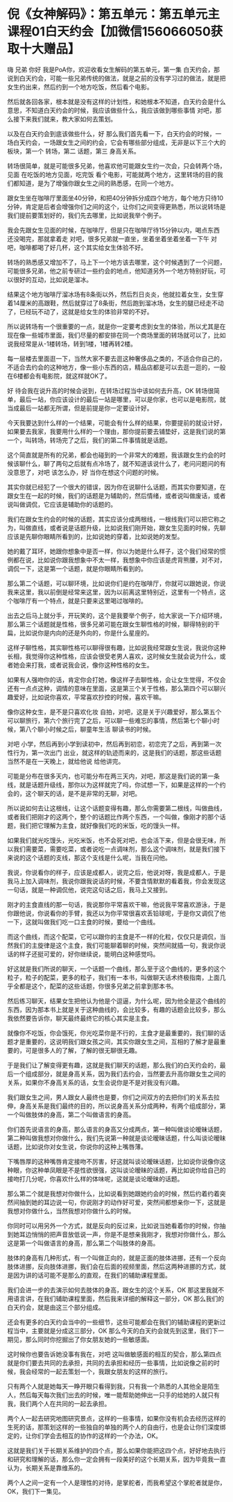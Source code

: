 # 倪《女神解码》：第五单元：第五单元主课程01白天约会【加微信156066050获取十大赠品】

嗨 兄弟 你好 我是PoA你，欢迎收看女生解码的第五单元，第一集 白天约会，那说到白天约会，可能一些兄弟传统的做法，就是之前的没有学习过的做法，就是把女生约出来，然后约到一个地方吃饭，然后看个电影。

然后就各回各家，根本就是没有这样的计划性，和她根本不知道，白天约会是什么意思，不知道白天约会的时候，我应该做些什么，我应该做到哪些事情 对吧，那么接下来我们就来，教大家如何去策划。

以及在白天约会到底该做些什么，好 那么我们首先看一下，白天约会的时候，一场白天约会，一场跟女生之间的约会，它会有哪些部分组成，无非是以下三个大的板块，第一个 转场，第二 话题，第三 身高关系。

转场很简单，就是可能很多兄弟，他喜欢他可能跟女生约一次会，只会转两个场，见面 在吃饭的地方见面，吃完饭 看个电影，可能就两个地方，这里转场的目的我们都知道，是为了增强你跟女生之间的熟悉感，在同一个地方。

跟女生坐在咖啡厅里面坐40分钟，和把40分钟拆分成四个地方，每个地方只待10分钟，肯定是后者会增强你们之间的这个，让你们之间变得更熟悉，所以说转场是我们提前要策划好的，我们先去哪里，比如说我举个例子。

我会先跟女生见面的时候，在咖啡厅，但是只在咖啡厅待15分钟以内，喝点东西 还没喝完，那就拿着走 对吧，很多兄弟就一直坐，坐着坐着坐着坐着一下午 对吧，咖啡都喝了好几杯，这个其实给女生体验不好。

转场的熟悉感又增加不了，马上下一个地方该去哪里，这个时候遇到了一个问题，可能很多兄弟，他之前专研过一些约会的地点，他知道另外一个地方特别好玩，可以很好的互动，比如说是溜冰。

结果这个地方咖啡厅溜冰场有8条街以外，然后烈日炎炎，他就拉着女生，女生穿着14厘米的高跟鞋，然后就穿过了8条街，然后跑到溜冰场，女生的腿已经走不动了，已经玩不动了，这就是给女生的体验非常的不好。

所以说转场有一个很重要的一点，就是你一定要考虑到女生的体验，所以尤其是在现在像一些城市里面，我们尽量的都安排在同一个商场里面的转场就可以了，比如说我经常是从-1楼转场，转到1楼，1楼再转2楼。

每一层楼去里面逛一下，当然大家不要去逛这种奢侈品之类的，不适合你自己的，不适合去约会的这种地方，像一些小东西的店，精品店都是可以去逛一逛的，一般在6楼都会有电影院，就这样就OK了。

好 待会我在说升高的时候会说到，在转场过程当中该如何去升高，OK 转场很简单，最后一站，你应该设计的最后一站是哪里，可以是你家，也可以是电影院，就当成最后一站都无所谓，但是前提是你一定要设计好。

今天我要达到什么样的一个结果，可能会有什么样的结果，你要提前的就设计好，如果要去我家，我要用什么样的一个理由，那你提前要去铺垫好，这是我们说的第一个，叫转场，转场完了之后，我们的第二件事情就是话题。

这个简直就是所有的兄弟，都会也碰到的一个非常大的难题，我该跟女生约会的时候该聊什么，聊了两句之后就有点冷场了，就不知道该说什么了，老问问题问的有没意思了，对吧 该怎么办，好 当你在想这个问题的时候。

其实你就已经犯了一个很大的错误，因为你在说聊什么话题，而其实你要知道，在跟女生在一起的时候，我们的话题是为辅助的，然后情绪，或者说叫做废话，或者说叫做调侃，它应该是辅助你的话题的。

我们在跟女生约会的时候的话题，其实应该分成两根线，一根线我们可以把它称之为，叫做直线，或者说是话题升级，比如说我们刚开始，跟女生见面的时候，先聊应该是先聊你眼睛所看到的，比如说她的穿着，比如说她的发型。

她的戴了耳环，她跟你想象中是否一样，你以为她是什么样子，这个我们经常的惯例都在说，比如说你跟我想象中不太一样，我想象中你应该是虎背熊腰，对不对，调侃一下，这是第一个话题，就是你眼睛所看到的。

那么第二个话题，可以聊环境，比如说你们是约在咖啡厅，你就可以跟她说，你说我来这里，我以前倒是经常来这里，因为以前离这里特别近，这里有一个特点，这个咖啡厅有一个特点，就是只要来这里喝过咖啡的。

出去之后马上就分手，开玩笑的，这个是我要举个例子，给大家说一下介绍环境，那么第三个话题就是性格，很多兄弟可能在跟女生聊性格的时候，聊得特别的干扁，比如说你是内向的还是外向的，你是什么星座的。

这样子聊性格，其实聊性格可以聊得很有趣，比如说我经常跟女生说，我说你这种长相，我觉得你这种性格，应该会很受老男人喜欢，这时候女生就会说为什么，或者她会来打我，或者说我会说，像你这种性格的女生。

如果有人强吻你的话，肯定你会打她，像这样子去聊性格，会让女生觉得，不仅会还有一点点这种，调情的意味在里面，这是第三个关于性格，那么第四个可以聊兴趣爱好，比如说你喜欢，平常喜欢抄控的时候，喜欢干嘛。

像你这种女生，是不是只喜欢化妆 自拍，对吧，这是关于兴趣爱好，那么第五个可以聊旅行，第六个旅行完了之后，可以聊一些难忘的事情，然后第七个聊小时候，第八个聊小时候之后，聊童年生活 聊读书的时候。

对吧 小学，然后再到小学到读初中，然后再到初恋，初恋完了之后，再到第一次性行为，第一次出门 出业，就这样的轨迹而来的，这是我们的话题，那这些话题当然不是在一天晚上，就给他说 给他讲完。

可能是分布在很多天内，也可能分布在两三天内，对吧，那这是我们说的第一条线，就是话题升级线，那你以为这样就完了吗，你试想一下，如果是这样的一个约会的，这个聊天的话，是不是非常的无聊，对吧。

所以说如何去让这根线，让这个话题变得有趣，那么你需要第二根线，叫做曲线，或者我们把刚才的这两个，整个的话题比作两个东西，一个叫做，像刚才的那个话题，我们把它理解为主食，就好像我们吃的米饭，吃的馒头一样。

如果我们就光吃馒头，光吃米饭，也不会死对吧，也会活下来，但是会很无味，所以我们需要菜，需要吃菜，或者说吃一点调味剂，那么这个调味剂，就是我们接下来说的这个话题的支线，那这个支线是什么呢，当我在问他。

我说，你说看你的样子，应该是成都人，说完之后，他说对呀，我是成都人，于是我马上加入调味剂，我说你跟我说话的时候，不要含情默默的看着我，你会发现这一句话，就是一种调侃他，说完这句话之后，我马上又接到。

刚才的主食直线的那一句话，我说那你平常喜欢干嘛，他说我平常喜欢游泳，于是你跟他说，你说看你的手臂，我还以为你平常很喜欢丢铅球呢，于是你又调侃了他一下，这就叫做我们吃一口主食的时候，要给一个曲线。

而这个曲线，而这个配菜，它可以跟你的主食是不一样的化粒，仅仅只是调侃，当然我们的主旋律是这个主食，我们可能聊着聊的时候，突然间就插一句，我说你说话的样子还挺可爱的，好你继续说，能明白这种感觉吗。

好这就是我们所说的聊天，一个话题一个曲线，那么至于这个曲线的，更多的这个粒子，粒子的配菜，更多的粒子，我们有一本书，叫做聊天话术终极指南，上面几乎全都是这个，配菜的这些话题，你很多兄弟之前拿到那本书。

然后练习聊天，结果女生把他认为他是个逗逼，为什么呢，因为他全是这个曲线的东西，因为那本书上就是关于这种曲线的，会比较多，有趣的话题会比较多，那么我依然要告诉你，聊天最终最终它的核心其实是主食。

就像你不吃饭，你会饿死，你光吃菜你是不行的，主食才是最重要的，我们聊的话题才是重要的，这说明我们跟女孩之间，其实你跟女生之间，互相的了解才是最重要的，可是很多人的了解，了解的很无聊很无趣。

于是我们让了解变得更有趣，这就是我们聊天的话题，那么我们的白天约会的，最后一个组成部分，就是身高关系，因为我们去约会，当然要去升高你跟女生之间的关系，如果你不身高关系的话，女生会说你是不是对我没有兴趣。

我们跟女生之间，男人跟女人最终也是要，你们之间双方的去把你们的关系去拉伸，身高关系是我们最终的目的，所以说身高关系分成两种，有两个组成部分，第一个叫做肢体的身高，第二个叫做语言的身高。

你们首先说语言的身高，那么语言的身高又分成两点，第一种叫做谈论暧昧话题，第二种叫做我想对你做什么，我们先说第一种就是谈论暧昧话题，什么叫谈论暧昧话题，比如说你对女生说，你说你的这种上嘴唇薄。

下嘴唇厚的这种嘴唇肯定接吻不厉害，好这就叫谈论暧昧话题，比如说你说像你这种眼，你这种单凤眼是不是性欲很强，这叫谈论暧昧的话题，再比如说你给自己的接吻打几分呢，你喜欢什么样的体味呢，这就是谈论暧昧的话题。

那么第二个就是我想对你做什么，比如说看到她跟她约会的时候，然后约着约着突然间抽到她的耳边说一句，你说刚才的动作好可爱，突然间都想亲你一下，这就是我想对你做什么，当然我想对你做什么的时候。

你同时可以用另外一个方式，就是反向的反过来，比如说当她看着你的时候，你抽到她耳边悄悄的把声音放低说一声，你是不是想亲我刚才，我想对你做什么，那么这是第一个叫做语言的身高，那么第二个叫肢体的身高。

肢体的身高有几种形式，有一个叫做正向的，就是正面的肢体进挪，还有一个反向肢体进挪，反向肢体进挪，我们会在后面的视频里面，然后这两种进挪的方式，就是因为讲的话可能不是那么的直观，在我们的辅助课程里面。

我们会进一步的去演示如何去肢体的身高，跟女生的这个关系，OK 那这里我就不用语言讲，在我们辅助课程里面，然后我来详细的解释这一部分，OK 那么我们的白天约会，就是由这三个部分组成。

还会有更多的白天约会当中的一些细节，这些可能都会在我们的辅助课程的更新过程当中，主要就是分成这三部分，OK 那么今天的白天约会就先到这里，我们下一期见，那么同时你挖掘出了你女朋友她的一些敏感面。

这时候你也要告诉她没事有我在，对吧 这叫做敏感面的相互的契合，那么第四点就是你们要去共同的去承担，共同的去承担和经历一些事情，比如说像之前的时候，我会经常的一起去策划一个，我跟女朋友的这样的旅行。

只有两个人就是她每天一睁开眼只看得到我，只有我一个熟悉的人其他全是陌生人，然后每天每次我们出去的时候，唯一能帮助她伸出一只手的给她的人就只有我，我们两个人在共同的一起去承担。

两个人一起去研究地图研究景点，这样的一些事情，如果你没有机会去经历这样的生死的话，那策划这样的一些独自的单独的两个人的自由行，也是会让你们深度绑定的，让你们学会去相互的协作的这样的一个办法，OK。

这就是我们关于长期关系维护的四个点，那么如果你能把这四个点，好好地去执行和研究和理解的话，那么你一定会拥有一段美好的这个长期关系，因为毕竟我一直认为，长期关系是靠维系的。

两个人之间一定有一个人是理性的对待，是掌舵者，而我希望这个掌舵者就是你，OK，我们下一集见。
